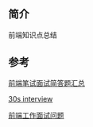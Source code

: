 ## 简介
前端知识点总结

## 参考
[前端笔试面试简答题汇总](https://huruji.github.io/FE-Interview/#/)

[30s interview](https://30secondsofinterviews.org/)

[前端工作面试问题](https://h5bp.org/Front-end-Developer-Interview-Questions/translations/chinese/)
